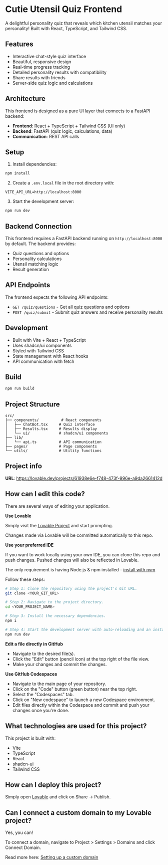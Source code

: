 # Cutie Utensil Quiz Frontend

A delightful personality quiz that reveals which kitchen utensil matches your personality! Built with React, TypeScript, and Tailwind CSS.

## Features

- Interactive chat-style quiz interface
- Beautiful, responsive design
- Real-time progress tracking
- Detailed personality results with compatibility
- Share results with friends
- Server-side quiz logic and calculations

## Architecture

This frontend is designed as a pure UI layer that connects to a FastAPI backend:

- **Frontend**: React + TypeScript + Tailwind CSS (UI only)
- **Backend**: FastAPI (quiz logic, calculations, data)
- **Communication**: REST API calls

## Setup

1. Install dependencies:
```bash
npm install
```

2. Create a `.env.local` file in the root directory with:
```
VITE_API_URL=http://localhost:8000
```

3. Start the development server:
```bash
npm run dev
```

## Backend Connection

This frontend requires a FastAPI backend running on `http://localhost:8000` by default. The backend provides:

- Quiz questions and options
- Personality calculations
- Utensil matching logic
- Result generation

## API Endpoints

The frontend expects the following API endpoints:
- `GET /quiz/questions` - Get all quiz questions and options
- `POST /quiz/submit` - Submit quiz answers and receive personality results

## Development

- Built with Vite + React + TypeScript
- Uses shadcn/ui components
- Styled with Tailwind CSS
- State management with React hooks
- API communication with fetch

## Build

```bash
npm run build
```

## Project Structure

```
src/
├── components/          # React components
│   ├── ChatBot.tsx     # Quiz interface
│   ├── Results.tsx     # Results display
│   └── ui/             # shadcn/ui components
├── lib/
│   └── api.ts          # API communication
├── pages/              # Page components
└── utils/              # Utility functions
```

## Project info

**URL**: https://lovable.dev/projects/61938e6e-f748-473f-996e-a9da2661412d

## How can I edit this code?

There are several ways of editing your application.

**Use Lovable**

Simply visit the [Lovable Project](https://lovable.dev/projects/61938e6e-f748-473f-996e-a9da2661412d) and start prompting.

Changes made via Lovable will be committed automatically to this repo.

**Use your preferred IDE**

If you want to work locally using your own IDE, you can clone this repo and push changes. Pushed changes will also be reflected in Lovable.

The only requirement is having Node.js & npm installed - [install with nvm](https://github.com/nvm-sh/nvm#installing-and-updating)

Follow these steps:

```sh
# Step 1: Clone the repository using the project's Git URL.
git clone <YOUR_GIT_URL>

# Step 2: Navigate to the project directory.
cd <YOUR_PROJECT_NAME>

# Step 3: Install the necessary dependencies.
npm i

# Step 4: Start the development server with auto-reloading and an instant preview.
npm run dev
```

**Edit a file directly in GitHub**

- Navigate to the desired file(s).
- Click the "Edit" button (pencil icon) at the top right of the file view.
- Make your changes and commit the changes.

**Use GitHub Codespaces**

- Navigate to the main page of your repository.
- Click on the "Code" button (green button) near the top right.
- Select the "Codespaces" tab.
- Click on "New codespace" to launch a new Codespace environment.
- Edit files directly within the Codespace and commit and push your changes once you're done.

## What technologies are used for this project?

This project is built with:

- Vite
- TypeScript
- React
- shadcn-ui
- Tailwind CSS

## How can I deploy this project?

Simply open [Lovable](https://lovable.dev/projects/61938e6e-f748-473f-996e-a9da2661412d) and click on Share -> Publish.

## Can I connect a custom domain to my Lovable project?

Yes, you can!

To connect a domain, navigate to Project > Settings > Domains and click Connect Domain.

Read more here: [Setting up a custom domain](https://docs.lovable.dev/tips-tricks/custom-domain#step-by-step-guide)
